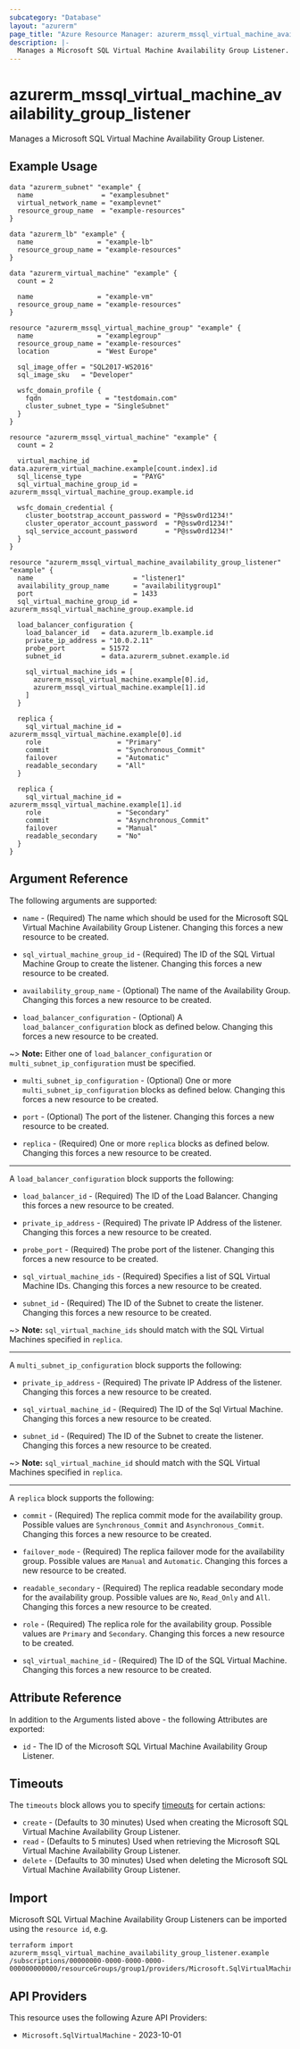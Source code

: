 ```yaml
---
subcategory: "Database"
layout: "azurerm"
page_title: "Azure Resource Manager: azurerm_mssql_virtual_machine_availability_group_listener"
description: |-
  Manages a Microsoft SQL Virtual Machine Availability Group Listener.
---
```


# azurerm_mssql_virtual_machine_availability_group_listener

Manages a Microsoft SQL Virtual Machine Availability Group Listener.

## Example Usage

```hcl
data "azurerm_subnet" "example" {
  name                 = "examplesubnet"
  virtual_network_name = "examplevnet"
  resource_group_name  = "example-resources"
}

data "azurerm_lb" "example" {
  name                = "example-lb"
  resource_group_name = "example-resources"
}

data "azurerm_virtual_machine" "example" {
  count = 2

  name                = "example-vm"
  resource_group_name = "example-resources"
}

resource "azurerm_mssql_virtual_machine_group" "example" {
  name                = "examplegroup"
  resource_group_name = "example-resources"
  location            = "West Europe"

  sql_image_offer = "SQL2017-WS2016"
  sql_image_sku   = "Developer"

  wsfc_domain_profile {
    fqdn                = "testdomain.com"
    cluster_subnet_type = "SingleSubnet"
  }
}

resource "azurerm_mssql_virtual_machine" "example" {
  count = 2

  virtual_machine_id           = data.azurerm_virtual_machine.example[count.index].id
  sql_license_type             = "PAYG"
  sql_virtual_machine_group_id = azurerm_mssql_virtual_machine_group.example.id

  wsfc_domain_credential {
    cluster_bootstrap_account_password = "P@ssw0rd1234!"
    cluster_operator_account_password  = "P@ssw0rd1234!"
    sql_service_account_password       = "P@ssw0rd1234!"
  }
}

resource "azurerm_mssql_virtual_machine_availability_group_listener" "example" {
  name                         = "listener1"
  availability_group_name      = "availabilitygroup1"
  port                         = 1433
  sql_virtual_machine_group_id = azurerm_mssql_virtual_machine_group.example.id

  load_balancer_configuration {
    load_balancer_id   = data.azurerm_lb.example.id
    private_ip_address = "10.0.2.11"
    probe_port         = 51572
    subnet_id          = data.azurerm_subnet.example.id

    sql_virtual_machine_ids = [
      azurerm_mssql_virtual_machine.example[0].id,
      azurerm_mssql_virtual_machine.example[1].id
    ]
  }

  replica {
    sql_virtual_machine_id = azurerm_mssql_virtual_machine.example[0].id
    role                   = "Primary"
    commit                 = "Synchronous_Commit"
    failover               = "Automatic"
    readable_secondary     = "All"
  }

  replica {
    sql_virtual_machine_id = azurerm_mssql_virtual_machine.example[1].id
    role                   = "Secondary"
    commit                 = "Asynchronous_Commit"
    failover               = "Manual"
    readable_secondary     = "No"
  }
}
```

## Argument Reference

The following arguments are supported:

* `name` - (Required) The name which should be used for the Microsoft SQL Virtual Machine Availability Group Listener. Changing this forces a new resource to be created.

* `sql_virtual_machine_group_id` - (Required) The ID of the SQL Virtual Machine Group to create the listener. Changing this forces a new resource to be created.

* `availability_group_name` - (Optional) The name of the Availability Group. Changing this forces a new resource to be created.

* `load_balancer_configuration` - (Optional) A `load_balancer_configuration` block as defined below. Changing this forces a new resource to be created.

~> **Note:** Either one of `load_balancer_configuration` or `multi_subnet_ip_configuration` must be specified.

* `multi_subnet_ip_configuration` - (Optional) One or more `multi_subnet_ip_configuration` blocks as defined below. Changing this forces a new resource to be created.

* `port` - (Optional) The port of the listener. Changing this forces a new resource to be created.

* `replica` - (Required) One or more `replica` blocks as defined below. Changing this forces a new resource to be created.

---

A `load_balancer_configuration` block supports the following:

* `load_balancer_id` - (Required) The ID of the Load Balancer. Changing this forces a new resource to be created.

* `private_ip_address` - (Required) The private IP Address of the listener. Changing this forces a new resource to be created.

* `probe_port` - (Required) The probe port of the listener. Changing this forces a new resource to be created.

* `sql_virtual_machine_ids` - (Required) Specifies a list of SQL Virtual Machine IDs. Changing this forces a new resource to be created.

* `subnet_id` - (Required) The ID of the Subnet to create the listener. Changing this forces a new resource to be created.

~> **Note:** `sql_virtual_machine_ids` should match with the SQL Virtual Machines specified in `replica`.

---

A `multi_subnet_ip_configuration` block supports the following:

* `private_ip_address` - (Required) The private IP Address of the listener. Changing this forces a new resource to be created.

* `sql_virtual_machine_id` - (Required) The ID of the Sql Virtual Machine. Changing this forces a new resource to be created.

* `subnet_id` - (Required) The ID of the Subnet to create the listener. Changing this forces a new resource to be created.

~> **Note:** `sql_virtual_machine_id` should match with the SQL Virtual Machines specified in `replica`.

---

A `replica` block supports the following:

* `commit` - (Required) The replica commit mode for the availability group. Possible values are `Synchronous_Commit` and `Asynchronous_Commit`. Changing this forces a new resource to be created.

* `failover_mode` - (Required) The replica failover mode for the availability group. Possible values are `Manual` and `Automatic`. Changing this forces a new resource to be created.

* `readable_secondary` - (Required) The replica readable secondary mode for the availability group. Possible values are `No`, `Read_Only` and `All`. Changing this forces a new resource to be created.

* `role` - (Required) The replica role for the availability group. Possible values are `Primary` and `Secondary`. Changing this forces a new resource to be created.

* `sql_virtual_machine_id` - (Required) The ID of the SQL Virtual Machine. Changing this forces a new resource to be created.

## Attribute Reference

In addition to the Arguments listed above - the following Attributes are exported: 

* `id` - The ID of the Microsoft SQL Virtual Machine Availability Group Listener.

## Timeouts

The `timeouts` block allows you to specify [timeouts](https://developer.hashicorp.com/terraform/language/resources/configure#define-operation-timeouts) for certain actions:

* `create` - (Defaults to 30 minutes) Used when creating the Microsoft SQL Virtual Machine Availability Group Listener.
* `read` - (Defaults to 5 minutes) Used when retrieving the Microsoft SQL Virtual Machine Availability Group Listener.
* `delete` - (Defaults to 30 minutes) Used when deleting the Microsoft SQL Virtual Machine Availability Group Listener.

## Import

Microsoft SQL Virtual Machine Availability Group Listeners can be imported using the `resource id`, e.g.

```shell
terraform import azurerm_mssql_virtual_machine_availability_group_listener.example /subscriptions/00000000-0000-0000-0000-000000000000/resourceGroups/group1/providers/Microsoft.SqlVirtualMachine/sqlVirtualMachineGroups/vmgroup1/availabilityGroupListeners/listener1
```

## API Providers
<!-- This section is generated, changes will be overwritten -->
This resource uses the following Azure API Providers:

* `Microsoft.SqlVirtualMachine` - 2023-10-01
